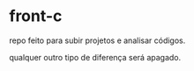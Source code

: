 # front-c

repo feito para subir projetos e analisar códigos.

qualquer outro tipo de diferença será apagado.
